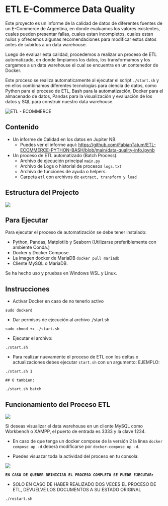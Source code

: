 # ETL E-Commerce Data Quality

Este proyecto es un informe de la calidad de datos de diferentes fuentes de un E-Commerce de Argentina, en donde evaluamos los valores existentes, cuales pueden presentar fallas, cuales estan incompletos, cuales estan nulos y ofrecemos algunas recomendaciones para modificar estos datos antes de subirlos a un data warehouse.

Luego de evaluar esta calidad, procedemos a realizar un proceso de ETL automatizado, en donde limpiamos los datos, los transformamos y los cargamos a un data warehouse el cual se encuentra en un contenedor de Docker.

Este proceso se realiza automaticamente al ejecutar el script `./start.sh` y en ellos combinamos diferentes tecnologias para ciencia de datos, como Python para el proceso de ETL, Bash para la automatización, Docker para el almacenado de datos, Pandas para la visualización y evaluación de los datos y SQL para construir nuestro data warehouse.

![ETL - ECOMMERCE](https://media.giphy.com/media/4xuzrPXcOzbVlzyYRR/giphy.gif)
## Contenido

- Un informe de Calidad en los datos en Jupiter NB.
    + Puedes ver el informe aquí: https://github.com/FabianTatum/ETL-ECOMMERCE-PYTHON-BASH/blob/main/data-quality-info.ipynb
- Un proceso de ETL automatizado (Batch Process).
    + Archivo de ejecución principal `main.py`
    + Archivo de Logs o historial de procesos `logs.txt`
    + Archivo de funciones de ayuda o helpers.
    + Carpeta `etl` con archivos de `extract, transform y load`

## Estructura del Projecto

![](_src/estructura-proyecto.png)

## Para Ejecutar

Para ejecutar el proceso de automatización se debe tener instalado:

- Python, Pandas, Matplotlib y Seaborn (Utilizarse preferiblemente con ambiente Conda.)
- Docker y Docker Compose.
- La imagen docker de MariaDB `docker pull mariadb`
- Cliente MySQL o MariaDB.

Se ha hecho uso y pruebas en Windows WSL y Linux.

## Instrucciones

- Activar Docker en caso de no tenerlo activo
```
sudo dockerd
```

- Dar permisos de ejecución al archivo ./start.sh
```
sudo chmod +x ./start.sh
```

- Ejecutar el archivo:
```
./start.sh
```

- Para realizar nuevamente el proceso de ETL con los deltas o actualizaciones debes ejecutar `start.sh` con un argumento:
EJEMPLO:
```
./start.sh 1

## O tambien:

./start.sh batch
```
## Funcionamiento del Proceso ETL
![](_src/etl-process.png)

Si deseas visualizar el data warehouse en un cliente MySQL como Workbench o XAMPP, el puerto de entrada es 3333 y la clave 1234.

- En caso de que tenga un docker compose de la versión 2 la línea `docker compose up -d` deberá modificarse por `docker-compose up -d`.

- Puedes visuazar toda la actividad del proceso en tu consola:

![](_src/logs_image.png)

**`EN CASO DE QUERER REINICIAR EL PROCESO COMPLETO SE PUEDE EJECUTAR:`**

- SOLO EN CASO DE HABER REALIZADO DOS VECES EL PROCESO DE ETL, DEVUELVE LOS DOCUMENTOS A SU ESTADO ORIGINAL
```
./restart.sh
```
